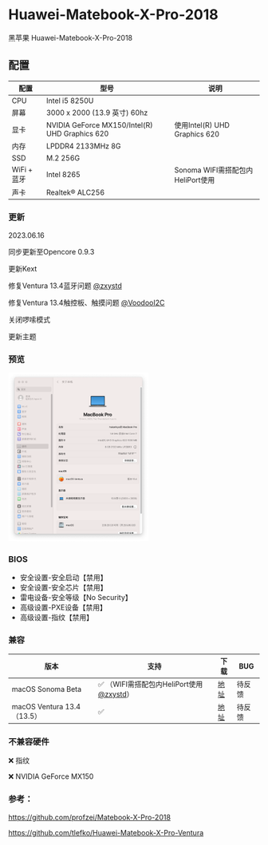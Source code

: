 



# Huawei-Matebook-X-Pro-2018

黑苹果 Huawei-Matebook-X-Pro-2018

## 配置

| 配置        | 型号                                           | 说明                              |
| ----------- | ---------------------------------------------- | --------------------------------- |
| CPU         | Intel i5 8250U                                 |                                   |
| 屏幕        | 3000 x 2000 (13.9 英寸) 60hz                   |                                   |
| 显卡        | NVIDIA GeForce MX150/Intel(R) UHD Graphics 620 | 使用Intel(R) UHD Graphics 620     |
| 内存        | LPDDR4 2133MHz 8G                              |                                   |
| SSD         | M.2 256G                                       |                                   |
| WiFi + 蓝牙 | Intel 8265                                     | Sonoma WIFI需搭配包内HeliPort使用 |
| 声卡        | Realtek® ALC256                                |                                   |

### 更新

2023.06.16

同步更新至Opencore 0.9.3

更新Kext

修复Ventura 13.4蓝牙问题 [@zxystd](https://github.com/zxystd/BrcmPatchRAM)

修复Ventura 13.4触控板、触摸问题 [@VoodooI2C](https://github.com/VoodooI2C/VoodooI2C)

关闭啰嗦模式

更新主题

<h3>预览</h3>

<img src="https://github.com/Hakarikyo/Huawei-Matebook-X-Pro-2018/blob/main/Picture/Ventura_13.4.png?raw=true" alt="Ventura_13.4" style="zoom: 33%;" />

### BIOS

* 安全设置-安全启动【禁用】
* 安全设置-安全芯片【禁用】
* 雷电设备-安全等级【No Security】
* 高级设置-PXE设备【禁用】
* 高级设置-指纹【禁用】

### 兼容

| 版本                       | 支持                                                         | 下载                                                         | BUG    |
| -------------------------- | ------------------------------------------------------------ | ------------------------------------------------------------ | ------ |
| macOS Sonoma Beta          | ✅ （WIFI需搭配包内HeliPort使用 [@zxystd](https://github.com/OpenIntelWireless/HeliPort)） | [地址](https://github.com/Hakarikyo/Huawei-Matebook-X-Pro-2018/releases/tag/%E6%B5%8B%E8%AF%95) | 待反馈 |
| macOS Ventura 13.4（13.5） | ✅                                                            | [地址](https://github.com/Hakarikyo/Huawei-Matebook-X-Pro-2018/releases/tag/%E5%8F%91%E5%B8%83%E6%9B%B4%E6%96%B0) | 待反馈 |

### 不兼容硬件

❌ 指纹

❌ NVIDIA GeForce MX150


<h3>参考：</h3>

https://github.com/profzei/Matebook-X-Pro-2018

https://github.com/tlefko/Huawei-Matebook-X-Pro-Ventura
